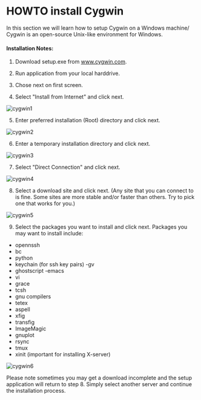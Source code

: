 # HOWTO install Cygwin
In this section we will learn how to setup Cygwin on a Windows machine/
Cygwin is an open-source Unix-like environment for Windows.

#### Installation Notes:
1. Download setup.exe   from www.cygwin.com.

2. Run application from your local harddrive.

3. Chose next on first screen.

4. Select "Install from Internet" and click next.


![cygwin1](https://user-images.githubusercontent.com/73333051/141402764-4e83a832-13c3-4f34-92fe-783d73888521.gif)


5. Enter preferred installation (Root) directory and click next.

![cygwin2](https://user-images.githubusercontent.com/73333051/141402850-16dc09ad-5276-4416-a18c-50d23cc70743.gif)


6. Enter a temporary installation directory and click next.


![cygwin3](https://user-images.githubusercontent.com/73333051/141402883-62848524-4879-4201-919c-2d186016fdf4.gif)


7. Select "Direct Connection" and click next.


![cygwin4](https://user-images.githubusercontent.com/73333051/141402922-4aa34178-bb51-40a7-b123-8d5973b66600.gif)


8. Select a download site and click next.
(Any site that you can connect to is fine. Some sites are more stable and/or faster than others. Try to pick one that works for you.)

![cygwin5](https://user-images.githubusercontent.com/73333051/141402985-c9941cd8-8115-45e3-8fca-bee2376ed514.gif)


9. Select the packages you want to install and click next.
Packages you may want to install include:

- opennssh
- bc
- python
- keychain (for ssh key pairs)
-gv
- ghostscript
-emacs
- vi
- grace
- tcsh
- gnu compilers
- tetex
- aspell
- xfig
- transfig
- ImageMagic
- gnuplot
- rsync
- tmux
- xinit
(important for installing X-server)


![cygwin6](https://user-images.githubusercontent.com/73333051/141403041-5a012cd6-1a1e-4b25-aeb6-e8bc8e4e0b90.gif)


Please note sometimes you may get a download incomplete and the setup application will return to step 8. Simply select another server and continue the installation process.
